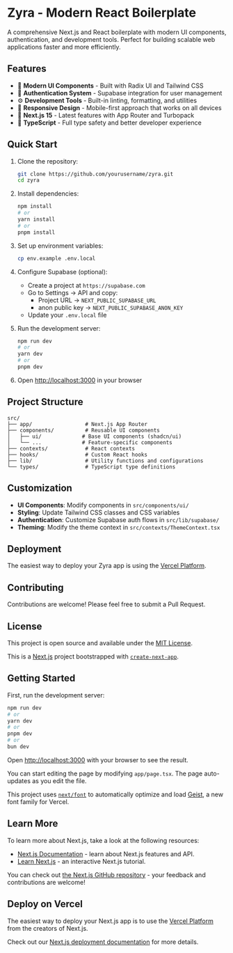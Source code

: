 # Zyra - Modern React Boilerplate

A comprehensive Next.js and React boilerplate with modern UI components, authentication, and development tools. Perfect for building scalable web applications faster and more efficiently.

## Features

- 🎨 **Modern UI Components** - Built with Radix UI and Tailwind CSS
- 🔐 **Authentication System** - Supabase integration for user management
- ⚙️ **Development Tools** - Built-in linting, formatting, and utilities
- 📱 **Responsive Design** - Mobile-first approach that works on all devices
- 🚀 **Next.js 15** - Latest features with App Router and Turbopack
- 🎯 **TypeScript** - Full type safety and better developer experience

## Quick Start

1. Clone the repository:
   ```bash
   git clone https://github.com/yourusername/zyra.git
   cd zyra
   ```

2. Install dependencies:
   ```bash
   npm install
   # or
   yarn install
   # or
   pnpm install
   ```

3. Set up environment variables:
   ```bash
   cp env.example .env.local
   ```

4. Configure Supabase (optional):
   - Create a project at `https://supabase.com`
   - Go to Settings → API and copy:
     - Project URL → `NEXT_PUBLIC_SUPABASE_URL`
     - anon public key → `NEXT_PUBLIC_SUPABASE_ANON_KEY`
   - Update your `.env.local` file

5. Run the development server:
   ```bash
   npm run dev
   # or
   yarn dev
   # or
   pnpm dev
   ```

6. Open [http://localhost:3000](http://localhost:3000) in your browser

## Project Structure

```
src/
├── app/                 # Next.js App Router
├── components/          # Reusable UI components
│   ├── ui/             # Base UI components (shadcn/ui)
│   └── ...             # Feature-specific components
├── contexts/            # React contexts
├── hooks/               # Custom React hooks
├── lib/                 # Utility functions and configurations
└── types/               # TypeScript type definitions
```

## Customization

- **UI Components**: Modify components in `src/components/ui/`
- **Styling**: Update Tailwind CSS classes and CSS variables
- **Authentication**: Customize Supabase auth flows in `src/lib/supabase/`
- **Theming**: Modify the theme context in `src/contexts/ThemeContext.tsx`

## Deployment

The easiest way to deploy your Zyra app is using the [Vercel Platform](https://vercel.com/new?utm_medium=default-template&filter=next.js&utm_source=create-next-app&utm_campaign=create-next-app-readme).

## Contributing

Contributions are welcome! Please feel free to submit a Pull Request.

## License

This project is open source and available under the [MIT License](LICENSE).

This is a [Next.js](https://nextjs.org) project bootstrapped with [`create-next-app`](https://nextjs.org/docs/app/api-reference/cli/create-next-app).

## Getting Started

First, run the development server:

```bash
npm run dev
# or
yarn dev
# or
pnpm dev
# or
bun dev
```

Open [http://localhost:3000](http://localhost:3000) with your browser to see the result.

You can start editing the page by modifying `app/page.tsx`. The page auto-updates as you edit the file.

This project uses [`next/font`](https://nextjs.org/docs/app/building-your-application/optimizing/fonts) to automatically optimize and load [Geist](https://vercel.com/font), a new font family for Vercel.

## Learn More

To learn more about Next.js, take a look at the following resources:

- [Next.js Documentation](https://nextjs.org/docs) - learn about Next.js features and API.
- [Learn Next.js](https://nextjs.org/learn) - an interactive Next.js tutorial.

You can check out [the Next.js GitHub repository](https://github.com/vercel/next.js) - your feedback and contributions are welcome!

## Deploy on Vercel

The easiest way to deploy your Next.js app is to use the [Vercel Platform](https://vercel.com/new?utm_medium=default-template&filter=next.js&utm_source=create-next-app&utm_campaign=create-next-app-readme) from the creators of Next.js.

Check out our [Next.js deployment documentation](https://nextjs.org/docs/app/building-your-application/deploying) for more details.
